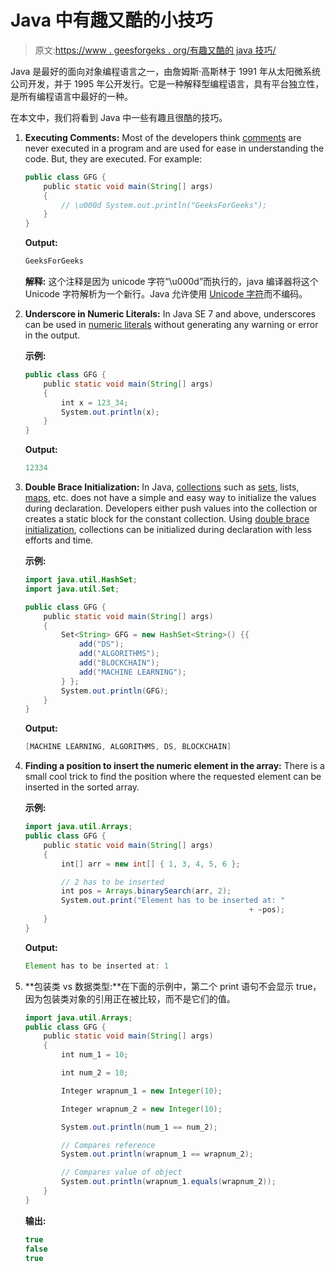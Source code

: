# Java 中有趣又酷的小技巧

> 原文:[https://www . geesforgeks . org/有趣又酷的 java 技巧/](https://www.geeksforgeeks.org/interesting-and-cool-tricks-in-java/)

Java 是最好的面向对象编程语言之一，由詹姆斯·高斯林于 1991 年从太阳微系统公司开发，并于 1995 年公开发行。它是一种解释型编程语言，具有平台独立性，是所有编程语言中最好的一种。

在本文中，我们将看到 Java 中一些有趣且很酷的技巧。

1.  **Executing Comments:** Most of the developers think [comments](https://www.geeksforgeeks.org/comments-in-java/) are never executed in a program and are used for ease in understanding the code. But, they are executed. For example:

    ```java
    public class GFG {
        public static void main(String[] args)
        {
            // \u000d System.out.println("GeeksForGeeks");
        }
    }
    ```

    **Output:**

    ```java
    GeeksForGeeks

    ```

    **解释:**
    这个注释是因为 unicode 字符“\u000d”而执行的，java 编译器将这个 Unicode 字符解析为一个新行。Java 允许使用 [Unicode 字符](https://www.geeksforgeeks.org/understanding-character-encoding/)而不编码。

2.  **Underscore in Numeric Literals:** In Java SE 7 and above, underscores can be used in [numeric literals](https://www.geeksforgeeks.org/g-fact-45-using-underscore-in-numeric-literals/) without generating any warning or error in the output.

    **示例:**

    ```java
    public class GFG {
        public static void main(String[] args)
        {
            int x = 123_34;
            System.out.println(x);
        }
    }
    ```

    **Output:**

    ```java
    12334

    ```

3.  **Double Brace Initialization:** In Java, [collections](https://www.geeksforgeeks.org/collections-in-java-2/) such as [sets](https://www.geeksforgeeks.org/set-in-java/), lists, [maps](https://www.geeksforgeeks.org/map-interface-java-examples/), etc. does not have a simple and easy way to initialize the values during declaration. Developers either push values into the collection or creates a static block for the constant collection. Using [double brace initialization](https://www.geeksforgeeks.org/double-brace-initialization-java/), collections can be initialized during declaration with less efforts and time.

    **示例:**

    ```java
    import java.util.HashSet;
    import java.util.Set;

    public class GFG {
        public static void main(String[] args)
        {
            Set<String> GFG = new HashSet<String>() {{
                add("DS");
                add("ALGORITHMS");
                add("BLOCKCHAIN");
                add("MACHINE LEARNING");
            } };
            System.out.println(GFG);
        }
    }
    ```

    **Output:**

    ```java
    [MACHINE LEARNING, ALGORITHMS, DS, BLOCKCHAIN]

    ```

4.  **Finding a position to insert the numeric element in the array:** There is a small cool trick to find the position where the requested element can be inserted in the sorted array.

    **示例:**

    ```java
    import java.util.Arrays;
    public class GFG {
        public static void main(String[] args)
        {
            int[] arr = new int[] { 1, 3, 4, 5, 6 };

            // 2 has to be inserted
            int pos = Arrays.binarySearch(arr, 2);
            System.out.print("Element has to be inserted at: "
                                                      + ~pos);
        }
    }
    ```

    **Output:**

    ```java
    Element has to be inserted at: 1

    ```

5.  **包装类 vs 数据类型:**在下面的示例中，第二个 print 语句不会显示 true，因为包装类对象的引用正在被比较，而不是它们的值。

    ```java
    import java.util.Arrays;
    public class GFG {
        public static void main(String[] args)
        {
            int num_1 = 10;

            int num_2 = 10;

            Integer wrapnum_1 = new Integer(10);

            Integer wrapnum_2 = new Integer(10);

            System.out.println(num_1 == num_2);

            // Compares reference
            System.out.println(wrapnum_1 == wrapnum_2);

            // Compares value of object
            System.out.println(wrapnum_1.equals(wrapnum_2));
        }
    }
    ```

    **输出:**

    ```java
    true
    false
    true

    ```